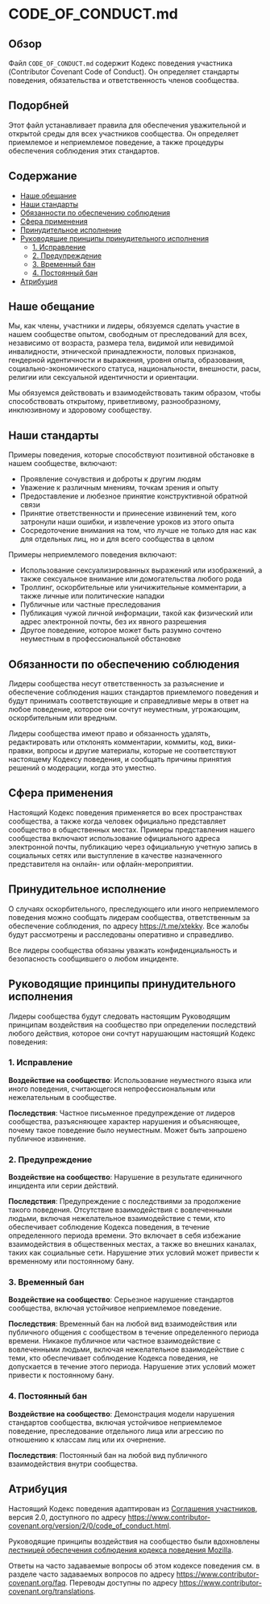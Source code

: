 # CODE_OF_CONDUCT.md

## Обзор

Файл `CODE_OF_CONDUCT.md` содержит Кодекс поведения участника (Contributor Covenant Code of Conduct). Он определяет стандарты поведения, обязательства и ответственность членов сообщества.

## Подорбней

Этот файл устанавливает правила для обеспечения уважительной и открытой среды для всех участников сообщества. Он определяет приемлемое и неприемлемое поведение, а также процедуры обеспечения соблюдения этих стандартов.

## Содержание

- [Наше обещание](#наше-обещание)
- [Наши стандарты](#наши-стандарты)
- [Обязанности по обеспечению соблюдения](#обязанности-по-обеспечению-соблюдения)
- [Сфера применения](#сфера-применения)
- [Принудительное исполнение](#принудительное-исполнение)
- [Руководящие принципы принудительного исполнения](#руководящие-принципы-принудительного-исполнения)
  - [1. Исправление](#1-исправление)
  - [2. Предупреждение](#2-предупреждение)
  - [3. Временный бан](#3-временный-бан)
  - [4. Постоянный бан](#4-постоянный-бан)
- [Атрибуция](#атрибуция)

## Наше обещание

Мы, как члены, участники и лидеры, обязуемся сделать участие в нашем сообществе опытом, свободным от преследований для всех, независимо от возраста, размера тела, видимой или невидимой инвалидности, этнической принадлежности, половых признаков, гендерной идентичности и выражения, уровня опыта, образования, социально-экономического статуса, национальности, внешности, расы, религии или сексуальной идентичности и ориентации.

Мы обязуемся действовать и взаимодействовать таким образом, чтобы способствовать открытому, приветливому, разнообразному, инклюзивному и здоровому сообществу.

## Наши стандарты

Примеры поведения, которые способствуют позитивной обстановке в нашем сообществе, включают:

* Проявление сочувствия и доброты к другим людям
* Уважение к различным мнениям, точкам зрения и опыту
* Предоставление и любезное принятие конструктивной обратной связи
* Принятие ответственности и принесение извинений тем, кого затронули наши ошибки, и извлечение уроков из этого опыта
* Сосредоточение внимания на том, что лучше не только для нас как для отдельных лиц, но и для всего сообщества в целом

Примеры неприемлемого поведения включают:

* Использование сексуализированных выражений или изображений, а также сексуальное внимание или домогательства любого рода
* Троллинг, оскорбительные или уничижительные комментарии, а также личные или политические нападки
* Публичные или частные преследования
* Публикация чужой личной информации, такой как физический или адрес электронной почты, без их явного разрешения
* Другое поведение, которое может быть разумно сочтено неуместным в профессиональной обстановке

## Обязанности по обеспечению соблюдения

Лидеры сообщества несут ответственность за разъяснение и обеспечение соблюдения наших стандартов приемлемого поведения и будут принимать соответствующие и справедливые меры в ответ на любое поведение, которое они сочтут неуместным, угрожающим, оскорбительным или вредным.

Лидеры сообщества имеют право и обязанность удалять, редактировать или отклонять комментарии, коммиты, код, вики-правки, вопросы и другие материалы, которые не соответствуют настоящему Кодексу поведения, и сообщать причины принятия решений о модерации, когда это уместно.

## Сфера применения

Настоящий Кодекс поведения применяется во всех пространствах сообщества, а также когда человек официально представляет сообщество в общественных местах. Примеры представления нашего сообщества включают использование официального адреса электронной почты, публикацию через официальную учетную запись в социальных сетях или выступление в качестве назначенного представителя на онлайн- или офлайн-мероприятии.

## Принудительное исполнение

О случаях оскорбительного, преследующего или иного неприемлемого поведения можно сообщать лидерам сообщества, ответственным за обеспечение соблюдения, по адресу https://t.me/xtekky.
Все жалобы будут рассмотрены и расследованы оперативно и справедливо.

Все лидеры сообщества обязаны уважать конфиденциальность и безопасность сообщившего о любом инциденте.

## Руководящие принципы принудительного исполнения

Лидеры сообщества будут следовать настоящим Руководящим принципам воздействия на сообщество при определении последствий любого действия, которое они сочтут нарушающим настоящий Кодекс поведения:

### 1. Исправление

**Воздействие на сообщество**: Использование неуместного языка или иного поведения, считающегося непрофессиональным или нежелательным в сообществе.

**Последствия**: Частное письменное предупреждение от лидеров сообщества, разъясняющее характер нарушения и объясняющее, почему такое поведение было неуместным. Может быть запрошено публичное извинение.

### 2. Предупреждение

**Воздействие на сообщество**: Нарушение в результате единичного инцидента или серии действий.

**Последствия**: Предупреждение с последствиями за продолжение такого поведения. Отсутствие взаимодействия с вовлеченными людьми, включая нежелательное взаимодействие с теми, кто обеспечивает соблюдение Кодекса поведения, в течение определенного периода времени. Это включает в себя избежание взаимодействия в общественных местах, а также во внешних каналах, таких как социальные сети. Нарушение этих условий может привести к временному или постоянному бану.

### 3. Временный бан

**Воздействие на сообщество**: Серьезное нарушение стандартов сообщества, включая устойчивое неприемлемое поведение.

**Последствия**: Временный бан на любой вид взаимодействия или публичного общения с сообществом в течение определенного периода времени. Никакое публичное или частное взаимодействие с вовлеченными людьми, включая нежелательное взаимодействие с теми, кто обеспечивает соблюдение Кодекса поведения, не допускается в течение этого периода. Нарушение этих условий может привести к постоянному бану.

### 4. Постоянный бан

**Воздействие на сообщество**: Демонстрация модели нарушения стандартов сообщества, включая устойчивое неприемлемое поведение, преследование отдельного лица или агрессию по отношению к классам лиц или их очернение.

**Последствия**: Постоянный бан на любой вид публичного взаимодействия внутри сообщества.

## Атрибуция

Настоящий Кодекс поведения адаптирован из [Соглашения участников][homepage], версия 2.0, доступного по адресу
https://www.contributor-covenant.org/version/2/0/code_of_conduct.html.

Руководящие принципы воздействия на сообщество были вдохновлены [лестницей обеспечения соблюдения кодекса поведения Mozilla](https://github.com/mozilla/diversity).

[homepage]: https://www.contributor-covenant.org

Ответы на часто задаваемые вопросы об этом кодексе поведения см. в разделе часто задаваемых вопросов по адресу
https://www.contributor-covenant.org/faq. Переводы доступны по адресу
https://www.contributor-covenant.org/translations.
